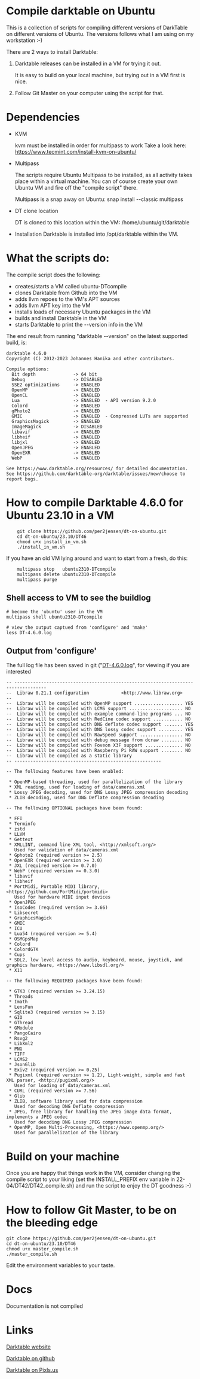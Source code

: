 # Compile darktable on Ubuntu
This is a collection of scripts for compiling different versions of DarkTable 
on different versions of Ubuntu. The versions follows what I am using on my 
workstation :-)

There are 2 ways to install Darktable:
  1. Darktable releases can be installed in a VM for trying it out.

        It is easy to build on your local machine, but trying out in a VM first is nice.
  
  2. Follow Git Master on your computer using the script for that.


# Dependencies
* KVM 

    kvm must be installed in order for multipass to work
    Take a look here: https://www.tecmint.com/install-kvm-on-ubuntu/

* Multipass
    
    The scripts require Ubuntu Multipass to be installed, as all activity
    takes place within a virtual machine. You can of course create your own 
    Ubuntu VM and fire off the "compile script" there.

    Multipass is a snap away on Ubuntu: 
        snap install --classic multipass

* DT clone location

    DT is cloned to this location within the VM: /home/ubuntu/git/darktable

* Installation
    Darktable is installed into /opt/darktable within the VM.
      


# What the scripts do:
The compile script does the following:

*    creates/starts a VM called ubuntu<version>-DTcompile
*    clones Darktable from Github into the VM
*    adds llvm repoes to the VM's APT sources
*    adds llvm APT key into the VM
*    installs loads of necessary Ubuntu packages in the VM
*    builds and install Darktable in the VM
*    starts Darktable to print the --version info in the VM

The end result from running "darktable --version" on the latest supported build, is:
````
darktable 4.6.0
Copyright (C) 2012-2023 Johannes Hanika and other contributors.

Compile options:
  Bit depth              -> 64 bit
  Debug                  -> DISABLED
  SSE2 optimizations     -> ENABLED
  OpenMP                 -> ENABLED
  OpenCL                 -> ENABLED
  Lua                    -> ENABLED  - API version 9.2.0
  Colord                 -> ENABLED
  gPhoto2                -> ENABLED
  GMIC                   -> ENABLED  - Compressed LUTs are supported
  GraphicsMagick         -> ENABLED
  ImageMagick            -> DISABLED
  libavif                -> ENABLED
  libheif                -> ENABLED
  libjxl                 -> ENABLED
  OpenJPEG               -> ENABLED
  OpenEXR                -> ENABLED
  WebP                   -> ENABLED

See https://www.darktable.org/resources/ for detailed documentation.
See https://github.com/darktable-org/darktable/issues/new/choose to report bugs.
````

# How to compile Darktable 4.6.0 for Ubuntu 23.10 in a VM

````
    git clone https://github.com/per2jensen/dt-on-ubuntu.git
    cd dt-on-ubuntu/23.10/DT46
    chmod u+x install_in_vm.sh
    ./install_in_vm.sh
````

If you have an old VM lying around and want to start from a fresh, do this:

````
    multipass stop   ubuntu2310-DTcompile
    multipass delete ubuntu2310-DTcompile
    multipass purge 
````

## Shell access to VM to see the buildlog

````
# become the 'ubuntu' user in the VM
multipass shell ubuntu2310-DTcompile  

# view the output captued from 'configure' and 'make'
less DT-4.6.0.log
````

## Output from 'configure'

The full log file has been saved in git ("[DT-4.6.0.log](https://github.com/per2jensen/dt-on-ubuntu/blob/master/23.10/DT46/doc/DT-4.6.0.log)", for viewing if you are interested

````
-- ----------------------------------------------------------------------------------
--  Libraw 0.21.1 configuration            <http://www.libraw.org>
-- 
--  Libraw will be compiled with OpenMP support .................. YES
--  Libraw will be compiled with LCMS support .................... NO
--  Libraw will be compiled with example command-line programs ... NO
--  Libraw will be compiled with RedCine codec support ........... NO
--  Libraw will be compiled with DNG deflate codec support ....... YES
--  Libraw will be compiled with DNG lossy codec support ......... YES
--  Libraw will be compiled with RawSpeed support ................ NO
--  Libraw will be compiled with debug message from dcraw ........ NO
--  Libraw will be compiled with Foveon X3F support .............. NO
--  Libraw will be compiled with Raspberry Pi RAW support ........ NO
--  Libraw will be compiled as a static library
-- -------------------------------------------------------

-- The following features have been enabled:

 * OpenMP-based threading, used for parallelization of the library
 * XML reading, used for loading of data/cameras.xml
 * Lossy JPEG decoding, used for DNG Lossy JPEG compression decoding
 * ZLIB decoding, used for DNG Deflate compression decoding

-- The following OPTIONAL packages have been found:

 * FFI
 * Terminfo
 * zstd
 * LLVM
 * Gettext
 * XMLLINT, command line XML tool, <http://xmlsoft.org/>
   Used for validation of data/cameras.xml
 * Gphoto2 (required version >= 2.5)
 * OpenEXR (required version >= 3.0)
 * JXL (required version >= 0.7.0)
 * WebP (required version >= 0.3.0)
 * libavif
 * libheif
 * PortMidi, Portable MIDI library, <https://github.com/PortMidi/portmidi>
   Used for hardware MIDI input devices
 * OpenJPEG
 * IsoCodes (required version >= 3.66)
 * Libsecret
 * GraphicsMagick
 * GMIC
 * ICU
 * Lua54 (required version >= 5.4)
 * OSMGpsMap
 * Colord
 * ColordGTK
 * Cups
 * SDL2, low level access to audio, keyboard, mouse, joystick, and graphics hardware, <https://www.libsdl.org/>
 * X11

-- The following REQUIRED packages have been found:

 * GTK3 (required version >= 3.24.15)
 * Threads
 * Imath
 * LensFun
 * Sqlite3 (required version >= 3.15)
 * GIO
 * GThread
 * GModule
 * PangoCairo
 * Rsvg2
 * LibXml2
 * PNG
 * TIFF
 * LCMS2
 * JsonGlib
 * Exiv2 (required version >= 0.25)
 * Pugixml (required version >= 1.2), Light-weight, simple and fast XML parser, <http://pugixml.org/>
   Used for loading of data/cameras.xml
 * CURL (required version >= 7.56)
 * Glib
 * ZLIB, software library used for data compression
   Used for decoding DNG Deflate compression
 * JPEG, free library for handling the JPEG image data format, implements a JPEG codec
   Used for decoding DNG Lossy JPEG compression
 * OpenMP, Open Multi-Processing, <https://www.openmp.org/>
   Used for parallelization of the library
````

# Build on your machine

Once you are happy that things work in the VM, consider changing
the compile script to your liking (set the INSTALL_PREFIX env variable in 22-04/DT42/DT42_compile.sh)
and run the script to enjoy the DT goodness :-)

# How to follow Git Master, to be on the bleeding edge

    git clone https://github.com/per2jensen/dt-on-ubuntu.git
    cd dt-on-ubuntu/23.10/DT46
    chmod u+x master_compile.sh
    ./master_compile.sh

Edit the environment variables to your taste.


# Docs
Documentation is not compiled
  
# Links
  [Darktable website](https://www.darktable.org/)
  
  [Darktable on github](https://github.com/darktable-org/darktable)
  
  [Darktable on Pixls.us](https://discuss.pixls.us/c/software/darktable/19)

